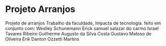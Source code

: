# Projeto Arranjos
 Projeto de arranjos
Trabalho da faculdade, Impacta de tecnologia.
feito em conjunto com:
Weslley Schunemann
Erick samuel salazar do carmo
Israel Tavares Ribeiro
Guilherme Augusto da Silva Costa
Gustavo Matoso de Oliveira
Erik Danton Ozzetti Martins
